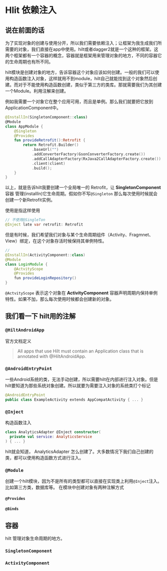 # Hlit 依赖注入

## 说在前面的话
为了实现对象的创建与使用分开，所以我们需要依赖注入；让框架为我生成我们所需要的对象，我们直接在app中使用。hilt或者dagger2就是一个这种的框架。这两个框架都有一个容器的概念，容器就是框架用来管理对象的地方，不同的容器它的生命周期也有所不同。

hilt模块是创建对象的地方，告诉容器这个对象应该如何创建。一般的我们可以使用构造函数注入对象，这样就用不到module，hilt自己就能找到这个对象然后创建。而对于不能使用构造函数创建，类似于第三方的类库。那就需要我们为其创建一个Module。利用注解来创建。



例如我需要一个对象它在整个应用可用，而且是单例。那么我们就要把它放到ApplicationComponent中。
```kotlin
@InstallIn(SingletonComponent::class)
@Module
class AppModule {
    @Singleton
    @Provides
    fun provideRetrofit():Retrofit {
        return Retrofit.Builder()
            .baseUrl("")
            .addConverterFactory(GsonConverterFactory.create())
            .addCallAdapterFactory(RxJava2CallAdapterFactory.create())
            .client(client)
            .build(); 
    }
}
```
以上，就是告诉hilt我要创建一个全局唯一的 Retrofit，让 **SingletonComponent** 容器 管理(installIn)它生命周期。假如你不写`@Singleton` 那么每次使用时候就会创建一个新Retrofit实例。

使用是指这样使用
```java
// 不使用@SingleTon
@Inject late var retrofit: Retrofit
```
但是有时候，我们希望我们对象与某个生命周期组件（Activity、Fragmnet、View）绑定，在这个对象存活时候保持其单例特性。


```java
// 
@InstallIn(ActivityComponent::class)
@Module
class LoginModule {
    @ActvityScope
    @Provides
    fun provideLoginRepository()
}
```
`@ActvityScope` 表示这个对象在 **ActivityComponent** 容器声明周期内保持单例特性。如果不加，那么每次使用时候都会创建新的对象。

## 我们看一下 hilt用的注解
### `@HiltAndroidApp`
官方文档定义
> All apps that use Hilt must contain an Application class that is annotated with @HiltAndroidApp.
### `@AndroidEntryPoint`
一些Android系统的类，无法手动创建，所以需要hilt在内部进行注入对象。但是hilt要知道为那些系统对象创建。所以就要为需要注入对象的系统类打个标记

```kotlin
@AndroidEntryPoint
public class ExampleActivity extends AppCompatActivity { ... }
```
### `@Inject`
构造函数注入
```kotlin
class AnalyticsAdapter @Inject constructor(
  private val service: AnalyticsService
) { ... }
```
hilt就会知道， AnalyticsAdapter 怎么创建了。大多数情况下我们自己创建的类，都可以使用构造函数方式进行注入。


### `@Module`
创建一个hilt模块，因为不是所有的类型都可以直接在实现类上利用`@Inject`注入。比如第三方类，数据库等。
在模块中创建对象有两种注解方式
#### `@Provides`
#### `@Binds`

## 容器
hilt 管理对象生命周期的地方。
### `SingletonComponent`
### `ActivityComponent`






